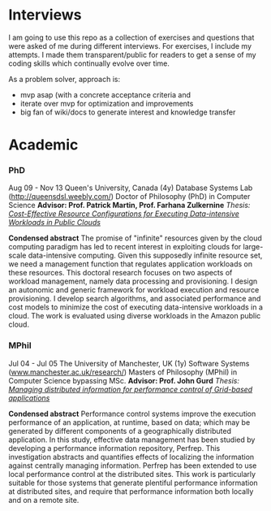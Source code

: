 # Interviews

I am going to use this repo as a collection of exercises and questions that were asked of me during different interviews. For exercises, I include my attempts. I made them transparent/public for readers to get a sense of my coding skills which continually evolve over time.

As a problem solver, approach is:
- mvp asap (with a concrete acceptance criteria and 
- iterate over mvp for optimization and improvements
- big fan of wiki/docs to generate interest and knowledge transfer

# Academic
### PhD
Aug 09 - Nov 13	Queen's University, Canada
(4y)	Database Systems Lab	(http://queensdsl.weebly.com/)
Doctor of Philosophy (PhD) in Computer Science
**Advisor: Prof. Patrick Martin, Prof. Farhana Zulkernine**
*Thesis: [Cost-Effective Resource Configurations for Executing Data-intensive Workloads in Public Clouds](https://qspace.library.queensu.ca/handle/1974/8497?show=full)*

**Condensed abstract**
The promise of "infinite" resources given by the cloud computing paradigm has led to recent interest in exploiting clouds for large-scale data-intensive computing. Given this supposedly infinite resource set, we need a management function that regulates application workloads on these resources. This doctoral research focuses on two aspects of workload management, namely data processing and provisioning. I design an autonomic and generic framework for workload execution and resource provisioning. I develop search algorithms, and associated performance and cost models to minimize the cost of executing data-intensive workloads in a cloud. The work is evaluated using diverse workloads in the Amazon public cloud.

### MPhil
Jul 04 - Jul 05	The University of Manchester, UK
(1y)	Software Systems	(www.manchester.ac.uk/research/) 
Masters of Philosophy (MPhil) in Computer Science bypassing MSc.
**Advisor: Prof. John Gurd**
*Thesis: [Managing distributed information for performance control of Grid-based applications](mian_05_grid-based_applications_mphil_thesis.pdf)* 

**Condensed abstract**
Performance control systems improve the execution performance of an application, at runtime, based on data; which may be generated by different components of a geographically distributed application. In this study, effective data management has been studied by developing a performance information repository, Perfrep. This investigation abstracts and quantifies effects of localizing the information against centrally managing information. Perfrep has been extended to use local performance control at the distributed sites. This work is particularly suitable for those systems that generate plentiful performance information at distributed sites, and require that performance information both locally and on a remote site.
